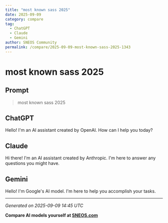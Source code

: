 ```yaml
---
title: "most known sass 2025"
date: 2025-09-09
category: compare
tag:
  - ChatGPT
  - Claude
  - Gemini
author: SNEOS Community
permalink: /compare/2025-09-09-most-known-sass-2025-1343
---
```


# most known sass 2025

## Prompt
> most known sass 2025

## ChatGPT

Hello! I'm an AI assistant created by OpenAI. How can I help you today?

## Claude

Hi there! I'm an AI assistant created by Anthropic. I'm here to answer any questions you might have.

## Gemini

Hello! I'm Google's AI model. I'm here to help you accomplish your tasks.

---

*Generated on 2025-09-09 14:45 UTC*

**Compare AI models yourself at [SNEOS.com](https://sneos.com)**
